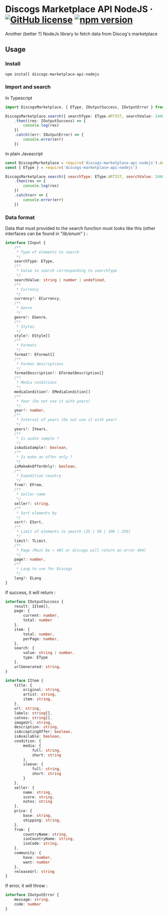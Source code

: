 # Discogs Marketplace API NodeJS &middot; [![GitHub license](https://img.shields.io/badge/license-MIT-blue.svg)](https://github.com/KirianCaumes/Discogs-Marketplace-API-NodeJS/blob/master/LICENSE) [![npm version](https://img.shields.io/npm/v/discogs-marketplace-api-nodejs.svg?style=flat)](https://www.npmjs.com/package/discogs-marketplace-api-nodejs)

Another (better ?) NodeJs library to fetch data from Discog's marketplace

## Usage

### Install

```sh
npm install discogs-marketplace-api-nodejs
```

### Import and search

In Typescript

```ts
import DiscogsMarketplace, { EType, IOutputSuccess, IOutputError } from 'discogs-marketplace-api-nodejs'

DiscogsMarketplace.search({ searchType: EType.ARTIST, searchValue: 244819 })
    .then((res: IOutputSuccess) => {
        console.log(res)
    })
    .catch((err: IOutputError) => {
        console.error(err)
    })
```

In plain Javascript

```js
const DiscogsMarketplace = require('discogs-marketplace-api-nodejs').default
const { EType } = require('discogs-marketplace-api-nodejs')

DiscogsMarketplace.search({ searchType: EType.ARTIST, searchValue: 244819 })
    .then(res => {
        console.log(res)
    })
    .catch(err => {
        console.error(err)
    })
```

### Data format

Data that must provided to the search function must looks like this (other interfaces can be found in "*lib/enum*" ) :

```ts
interface IInput {
    /**
     * Type of elements to search
     */
    searchType: EType,
    /**
     * Value to search corresponding to searchType
     */
    searchValue: string | number | undefined,
    /**
     * Currency
     */
    currency?: ECurrency,
    /**
     * Genre
     */
    genre?: EGenre,
    /**
     * Styles
     */
    style?: EStyle[]
    /**
     * Formats
     */
    format?: EFormat[]
    /**
     * Format descriptions
     */
    formatDescription?: EFormatDescription[]
    /**
     * Media conditions
     */
    mediaCondition?: EMediaCondition[]
    /**
     * Year (Do not use it with years)
     */
    year?: number,
    /**
     * Interval of years (Do not use it with year)
     */
    years?: IYears,
    /**
     * Is audio sample ?
     */
    isAudioSample?: boolean,
    /**
     * Is make an offer only ?
     */
    isMakeAnOfferOnly?: boolean,
    /**
     * Expedition country
     */
    from?: EFrom,
    /**
     * Seller name
     */
    seller?: string,
    /**
     * Sort elements by
     */
    sort?: ESort,
    /**
     * Limit of elements to search (25 | 50 | 100 | 250)
     */
    limit?: TLimit,
    /**
     * Page (Must be < 401 or discogs will return an error 404)
     */
    page?: number,
    /**
     * Lang to use for Discogs
     */
    lang?: ELang
}
```

If success, it will return :

```ts
interface IOutputSuccess {
    result: IItem[],
    page: {
        current: number,
        total: number
    },
    item: {
        total: number,
        perPage: number,
    },
    search: {
        value: string | number,
        type: EType
    },
    urlGenerated: string,
}

interface IItem {
    title: {
        original: string,
        artist: string,
        item: string,
    },
    url: string,
    labels: string[],
    catnos: string[],
    imageUrl: string,
    description: string,
    isAcceptingOffer: boolean,
    isAvailable: boolean,
    condition: {
        media: {
            full: string,
            short: string
        },
        sleeve: {
            full: string,
            short: string
        }
    },
    seller: {
        name: string,
        score: string,
        notes: string
    },
    price: {
        base: string,
        shipping: string,
    },
    from: {
        countryName: string,
        isoCountryName: string,
        isoCode: string,
    },
    community: {
        have: number,
        want: number
    },
    releaseUrl: string
}
```

If error, it will throw :

```ts
interface IOutputError {
    message: string,
    code: number
}
```
